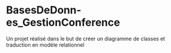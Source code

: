# BasesDeDonn-es_GestionConference
Un projet réalisé dans le but de créer un diagramme de classes et traduction en modèle relationnel
